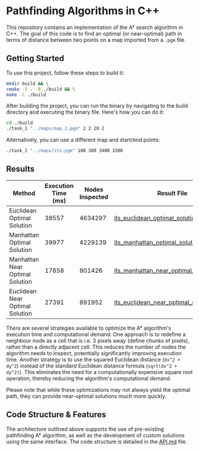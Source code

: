 # Pathfinding Algorithms in C++

This repository contains an implementation of the A* search algorithm in C++. The goal of this code is to find an optimal (or near-optimal) path in terms of distance between two points on a map imported from a `.pgm` file.

## Getting Started

To use this project, follow these steps to build it:

```bash
mkdir build && \
cmake -S . -B ./build && \
make -C ./build
```

After building the project, you can run the binary by navigating to the build directory and executing the binary file. Here's how you can do it:

```bash
cd ./build
./task_1 "../maps/map_2.pgm" 2 2 20 2 
```

Alternatively, you can use a different map and start/end points:

```bash
./task_1 "../maps/its.pgm" 100 300 3400 1500
```

## Results

| Method                          | Execution Time (ms) | Nodes Inspected | Result File                                                                               |
| ------------------------------- | ------------------- | --------------- | ----------------------------------------------------------------------------------------- |
| Euclidean Optimal Solution      | 38557               | 4634297         | [its_euclidean_optimal_solution.pgm](./docs/its_euclidean_optimal_solution.pgm)           |
| Manhattan Optimal Solution      | 39977               | 4229139         | [its_manhattan_optimal_solution.pgm](./docs/its_manhattan_optimal_solution.pgm)           |
| Manhattan Near Optimal Solution | 17858               | 801426          | [its_manhattan_near_optimal_solution.pgm](./its_docs/manhattan_near_optimal_solution.pgm) |
| Euclidean Near Optimal Solution | 27391               | 891952          | [its_euclidean_near_optimal_solution.pgm](./its_docs/euclidean_near_optimal_solution.pgm) |

There are several strategies available to optimize the A* algorithm's execution time and computational demand. One approach is to redefine a neighbour node as a cell that is i.e. 3 pixels away (define chunks of pixels), rather than a directly adjacent cell. This reduces the number of nodes the algorithm needs to inspect, potentially significantly improving execution time. Another strategy is to use the squared Euclidean distance (`dx^2 + dy^2`) instead of the standard Euclidean distance formula (`sqrt(dx^2 + dy^2)`). This eliminates the need for a computationally expensive square root operation, thereby reducing the algorithm's computational demand.

Please note that while these optimizations may not always yield the optimal path, they can provide near-optimal solutions much more quickly.

## Code Structure & Features

The architecture outlined above supports the use of pre-existing pathfinding A* algorithm, as well as the development of custom solutions using the same interface. The code structure is detailed in the [API.md](./API.md) file.
